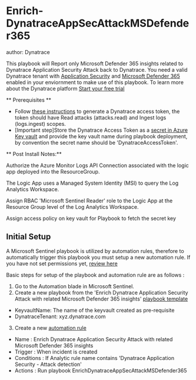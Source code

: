 # Enrich-DynatraceAppSecAttackMSDefender365
author: Dynatrace

This playbook will Report only Microsoft Defender 365 insights related to Dynatrace Application Security Attack back to Dynatrace. You need a valid Dynatrace tenant with [Application Security](https://www.dynatrace.com/support/help/how-to-use-dynatrace/application-security) and [Microsoft Defender 365](https://learn.microsoft.com/en-us/azure/sentinel/connect-microsoft-365-defender) enabled in your enviornment to make use of this playbook. To learn more about the Dynatrace platform [Start your free trial](https://www.dynatrace.com/trial)

** Prerequisites **
- Follow [these instructions](https://www.dynatrace.com/support/help/get-started/access-tokens#create-api-token) to generate a Dynatrace access token, the token should have Read attacks (attacks.read) and Ingest logs (logs.ingest) scopes.
- [Important step]Store the Dynatrace Access Token as a [secret in Azure Key vault](https://learn.microsoft.com/en-us/azure/key-vault/secrets/quick-create-portal) and provide the key vault name during playbook deployment, by convention the secret name should be 'DynatraceAccessToken'.

** Post Install Notes:**

Authorize the Azure Monitor Logs API Connection associated with the logic app deployed into the ResourceGroup.

The Logic App uses a Managed System Identity (MSI) to query the Log Analytics Workspace.

Assign RBAC 'Microsoft Sentinel Reader' role to the Logic App at the Resource Group level of the Log Analytics Workspace.

Assign access policy on key vault for Playbook to fetch the secret key

## Initial Setup

A Microsoft Sentinel playbook is utilized by automation rules, therefore to automatically trigger this playbook you must setup a new automation rule. If you have not set permissions yet, [review here](https://docs.microsoft.com/azure/sentinel/automate-incident-handling-with-automation-rules#permissions-for-automation-rules-to-run-playbooks)

Basic steps for setup of the playbook and automation rule are as follows :

1. Go to the Automation blade in Microsoft Sentinel.
2. Create a new playbook from the 'Enrich Dynatrace Application Security Attack with related Microsoft Defender 365 insights' [playbook template](https://learn.microsoft.com/en-us/azure/sentinel/use-playbook-templates)
- KeyvaultName: The name of the keyvault created as pre-requisite
- DynatraceTenant: xyz.dynatrace.com
3. Create a new [automation rule](https://learn.microsoft.com/en-us/azure/sentinel/create-manage-use-automation-rules)
- Name : Enrich Dynatrace Application Security Attack with related Microsoft Defender 365 insights
- Trigger : When incident is created
- Conditions : If Analytic rule name contains 'Dynatrace Application Security - Attack detection'
- Actions : Run playbook EnrichDynatraceAppSecAttackMSDefender365
